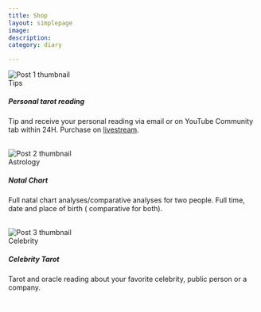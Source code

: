 ```yaml
--- 
title: Shop
layout: simplepage
image: 
description:  
category: diary

---
```

<style>

    
    .custom-btn {
    color: #ffffff !important; /* White text color */
    text-decoration: none; /* Remove underline */
}

.custom-btn:hover,
.custom-btn:focus,
.custom-btn:active {
    color: #ffffff !important; /* Ensure white text on hover, focus, and active states */
}

</style>

<div class="container py-12">


<span class="ipa">
<div class="row g-4">
<!-- LIVE STREAM TIPS -->
<div class="col-12 col-md-6 col-lg-4">
<article class="card h-100 shadow-sm">
<img src="https://i.imgur.com/XmbEGku.png" class="card-img-top" alt="Post 1 thumbnail" />
<div class="card-body">
<div class="d-flex gap-2 mb-2">
<span class="badge text-bg-primary">Tips</span>

</div>
<h5 class="card-title mb-2">Personal tarot reading</h5>
<p class="card-text text-muted">
    Tip and receive your personal reading via email or on YouTube Community tab within 24H.  Purchase on <a href="/lives">livestream</a>. 
</p>
    
</div>
<div class="card-footer border-1 pt-0">
<div class="d-flex align-items-center justify-content-between">
<script src="https://gumroad.com/js/gumroad.js"></script>
<!--<a style="color:black!important; text-decoration:none;" class="gumroad-button" href="https://midnightbard.gumroad.com/l/youtube-tarot" data-gumroad-overlay-checkout="true">Tip</a>-->
    <a class="btn btn-primary custom-btn" href="/shop/live-stream-tips" role="button">Check</a>
</div>
</div>
</article>
</div>


<!-- NATAL CHART -->
<div class="col-12 col-md-6 col-lg-4">
<article class="card h-100 shadow-sm">
<img src="https://i.imgur.com/hT0gdBJ.png" class="card-img-top" alt="Post 2 thumbnail" />
<div class="card-body">
<div class="d-flex gap-2 mb-2">
<span class="badge text-bg-dark">Astrology</span>
</div>
<h5 class="card-title mb-2">Natal Chart </h5>
<p class="card-text text-muted">
Full natal chart analyses/comparative analyses for two people. Full time, date and place of birth ( comparative for both). 
</p>

</div>
<div class="card-footer border-0 pt-0">
<div class="d-flex align-items-center justify-content-between">
    <a class="btn btn-primary custom-btn" href="/shop/sidereal-natal" role="button">Check</a>

<!--<a style="color:black!important; text-decoration:none;" class="gumroad-button" href="https://midnightbard.gumroad.com/l/sidereal" data-gumroad-overlay-checkout="true">Buy</a>-->
    
    
 
    
</div>
</div>
</article>
</div>


<!-- CELEBRITY VIDEOS -->
<div class="col-12 col-md-6 col-lg-4">
<article class="card h-100 shadow-sm">
<img src="https://i.imgur.com/GBLRM49.png" class="card-img-top" alt="Post 3 thumbnail" />
<div class="card-body">
<div class="d-flex gap-2 mb-2">
<span class="badge text-bg-info">Celebrity</span>
</div>
<h5 class="card-title mb-2">Celebrity Tarot</h5>
<p class="card-text text-muted">
Tarot and oracle reading about your favorite celebrity, public person or a company. 
</p>
    
    
    
</div>
<div class="card-footer border-0 pt-0">
<div class="d-flex align-items-center justify-content-between">
    <a class="btn btn-primary custom-btn" href="/shop/celebrity-tarot" role="button">Check</a>
<!--<a style="color:black!important; text-decoration:none;" class="gumroad-button" href="https://midnightbard.gumroad.com/l/celebrity-tarot" data-gumroad-overlay-checkout="true">Buy</a>-->
    
    
    
</div>
</div>
</article>
</div>
</div>
    </span>

